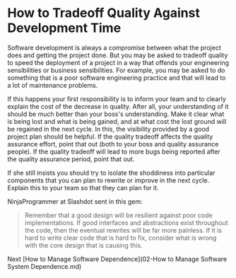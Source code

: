 # How to Tradeoff Quality Against Development Time

Software development is always a compromise between what the project does and getting the project done. But you may be asked to tradeoff quality to speed the deployment of a project in a way that offends your engineering sensibilities or business sensibilities. For example, you may be asked to do something that is a poor software engineering practice and that will lead to a lot of maintenance problems.

If this happens your first responsibility is to inform your team and to clearly explain the cost of the decrease in quality. After all, your understanding of it should be much better than your boss's understanding. Make it clear what is being lost and what is being gained, and at what cost the lost ground will be regained in the next cycle. In this, the visibility provided by a good project plan should be helpful. If the quality tradeoff affects the quality assurance effort, point that out (both to your boss and quality assurance people). If the quality tradeoff will lead to more bugs being reported after the quality assurance period, point that out.

If she still insists you should try to isolate the shoddiness into particular components that you can plan to rewrite or improve in the next cycle. Explain this to your team so that they can plan for it.

NinjaProgrammer at Slashdot sent in this gem:

> Remember that a good design will be resilient against poor code implementations. If good interfaces and abstractions exist throughout the code, then the eventual rewrites will be far more painless. If it is hard to write clear code that is hard to fix, consider what is wrong with the core design that is causing this.

Next [How to Manage Software Dependence](02-How to Manage Software System Dependence.md)

